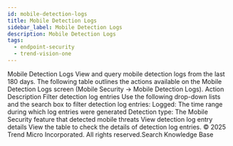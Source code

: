 ```yaml
---
id: mobile-detection-logs
title: Mobile Detection Logs
sidebar_label: Mobile Detection Logs
description: Mobile Detection Logs
tags:
  - endpoint-security
  - trend-vision-one
---
```


 Mobile Detection Logs View and query mobile detection logs from the last 180 days. The following table outlines the actions available on the Mobile Detection Logs screen (Mobile Security → Mobile Detection Logs). Action Description Filter detection log entries Use the following drop-down lists and the search box to filter detection log entries: Logged: The time range during which log entries were generated Detection type: The Mobile Security feature that detected mobile threats View detection log entry details View the table to check the details of detection log entries. © 2025 Trend Micro Incorporated. All rights reserved.Search Knowledge Base